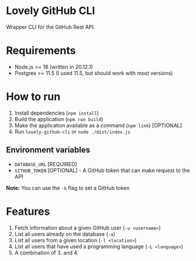 # Lovely GitHub CLI

Wrapper CLI for the GitHub Rest API.

# Requirements

- Node.js >= 18 (written in 20.12.1)
- Postgres >= 11.5 (I used 11.5, but should work with most versions)

# How to run

1. Install dependencies (`npm install`)
2. Build the application (`npm run build`)
3. Make the application available as a command (`npm link`) [OPTIONAL]
4. Run `lovely-github-cli` or `node ./dist/index.js`

## Environment variables

- `DATABASE_URL` [REQUIRED]
- `GITHUB_TOKEN` [OPTIONAL] - A GitHub token that can make request to the API

__Note:__ You can use the `-k` flag to set a GitHub token

# Features

1. Fetch information about a given GitHub user (`-u <username>`)
2. List all users already on the database (`-a`)
3. List all users from a given location (`-l <location>`)
4. List all users that have used a programming language (`-L <language>`)
5. A combination of 3. and 4.
